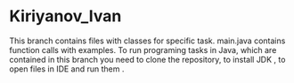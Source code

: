 # Kiriyanov_Ivan
This branch contains files with classes for specific task. main.java contains function calls with examples. To run programing tasks in Java, which are contained in this branch you need to clone the repository,  to install JDK , to open  files in IDE and run them .
